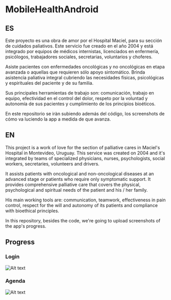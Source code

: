 # MobileHealthAndroid

## ES

Este proyecto es una obra de amor por el Hospital Maciel, para su sección de cuidados paliativos. 
Este servicio fue creado en el año 2004 y está integrado por equipos de médicos internistas, licenciados en enfermería, psicólogos, trabajadores sociales, secretarias, voluntarios y choferes.

Asiste pacientes con enfermedades oncológicas y no oncológicas en etapa avanzada o aquellas que requieren sólo apoyo sintomático. Brinda asistencia paliativa integral cubriendo las necesidades físicas, psicológicas y espirituales del paciente y de su familia.

Sus principales herramientas de trabajo son: comunicación, trabajo en equipo, efectividad en el control del dolor, respeto por la voluntad y autonomía de sus pacientes y cumplimiento de los principios bioéticos.

En este repositorio se iràn subiendo además del código, los screenshots de cómo va luciendo la app a medida de que avanza.

## EN

This project is a work of love for the section of palliative cares in Maciel's Hospital in Montevideo, Uruguay. 
This service was created on 2004 and it's integrated by teams of specialized physicians, nurses, psychologists, social workers, secretaries, volunteers and drivers.

It assists patients with oncological and non-oncological diseases at an advanced stage or patients who require only symptomatic support. It provides comprehensive palliative care that covers the physical, psychological and spiritual needs of the patient and his / her family.

His main working tools are: communication, teamwork, effectiveness in pain control, respect for the will and autonomy of its patients and compliance with bioethical principles.

In this repository, besides the code, we're going to upload screenshots of the app's progress.

## Progress

### Login
![Alt text](https://github.com/towerhouse/MobileHealthAndroid/blob/master/screenshots/Login.png?raw=true)

### Agenda
![Alt text](https://github.com/towerhouse/MobileHealthAndroid/blob/master/screenshots/Agenda.png?raw=true)